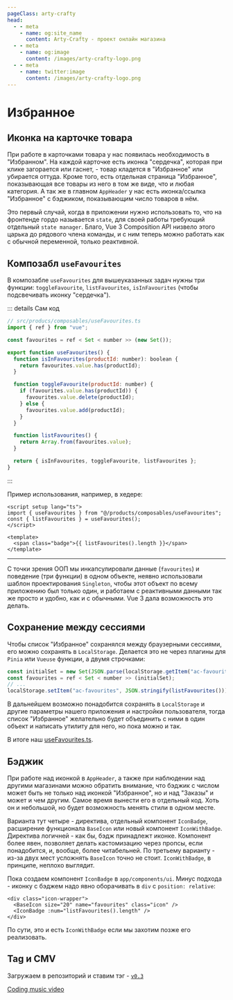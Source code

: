 ```yaml
---
pageClass: arty-crafty
head:
  - - meta
    - name: og:site_name
      content: Arty-Crafty - проект онлайн магазина
  - - meta
    - name: og:image
      content: /images/arty-crafty-logo.png
  - - meta
    - name: twitter:image
      content: /images/arty-crafty-logo.png
---
```


# Избранное

## Иконка на карточке товара

При работе в карточками товара у нас появилась необходимость в "Избранном". На каждой карточке есть иконка "сердечка", которая при клике загорается или гаснет, - товар кладется в "Избранное" или убирается оттуда. Кроме того, есть отдельная страница "Избранное", показывающая все товары из него в том же виде, что и любая категория. А так же в главном `AppHeader` у нас есть иконка/ссылка "Избранное" с бэджиком, показывающим число товаров в нём.

Это первый случай, когда в приложении нужно использовать то, что на фронтенде гордо называется `state`, для своей работы требующий отдельный `state manager`. Благо, Vue 3 Composition API низвело этого царька до рядового члена команды, и с ним теперь можно работать как с обычной переменной, только реактивной.

## Композабл `useFavourites`

В композабле `useFavourites` для вышеуказанных задач нужны три функции: `toggleFavourite`, `listFavourites`, `isInFavourites` (чтобы подсвечивать иконку "сердечка").

::: details Сам код
```js
// src/producs/composables/useFavourites.ts
import { ref } from "vue";

const favourites = ref < Set < number >> (new Set());

export function useFavourites() {
  function isInFavourites(productId: number): boolean {
    return favourites.value.has(productId);
  }

  function toggleFavourite(productId: number) {
    if (favourites.value.has(productId)) {
      favourites.value.delete(productId);
    } else {
      favourites.value.add(productId);
    }
  }

  function listFavourites() {
    return Array.from(favourites.value);
  }

  return { isInFavourites, toggleFavourite, listFavourites };
}
```
:::

Пример использования, например, в хедере:

```vue
<script setup lang="ts">
import { useFavourites } from "@/products/composables/useFavourites";
const { listFavourites } = useFavourites();
</script>

<template>
  <span class="badge">{{ listFavourites().length }}</span>
</template>
```

---

С точки зрения ООП мы инкапсулировали данные (`favourites`) и поведение (три функции) в одном объекте, неявно использовали шаблон проектирования `Singleton`, чтобы этот объект по всему приложению был только один, и работаем с реактивными данными так же просто и удобно, как и с обычными. Vue 3 дала возможность это делать.

## Сохранение между сессиями

Чтобы список "Избранное" сохранялся между браузерными сессиями, его можно сохранять в `LocalStorage`. Делается это не через плагины для `Pinia` или `Vueuse` функции, а двумя строчками:

```js
const initialSet = new Set(JSON.parse(localStorage.getItem("ac-favourites")));
const favourites = ref < Set < number >> (initialSet);
// ...
localStorage.setItem("ac-favourites", JSON.stringify(listFavourites()));
```

В дальнейшем возможно понадобится сохранять в `LocalStorage` и другие параметры нашего приложения и настройки пользователя, тогда список "Избранное" желательно будет объединить с ними в один объект и написать утилиту для него, но пока можно и так.

В итоге наш [useFavourites.ts](https://github.com/vuesence/arty-crafty/blob/main/src/products/composables/useFavourites.ts).

## Бэджик

При работе над иконкой в `AppHeader`, а также при наблюдении над другими магазинами можно обратить внимание, что бэджик с числом может быть не только над иконкой "Избранное", но и над "Заказы" и может и чем другим. Самое время вынести его в отдельный код. Хоть он и небольшой, но будет возможность менять стили в одном месте.

Варианта тут четыре - директива, отдельный компонент `IconBadge`, расширение функционала `BaseIcon` или новый компонент `IconWithBadge`. Директива логичней - как бы, бэдж принадлежт иконке. Компонент более явен, позволяет делать кастомизацию через пропсы, если понадобится, и, вообще, более читабельней. По третьему варианту - из-за двух мест усложнять `BaseIcon` точно не стоит. `IconWithBadge`, в принципе, неплохо выглядит.

Пока создаем компонент `IconBadge` в `app/components/ui`. Минус подхода - иконку с бэджем надо явно оборачивать в `div` с `position: relative`:

```vue-html
<div class="icon-wrapper">
  <BaseIcon size="20" name="favourites" class="icon" />
  <IconBadge :num="listFavourites().length" />
</div>
```

По сути, это и есть `IconWithBadge` если мы захотим позже его реализовать.

## Tag и CMV

Загружаем в репозиторий и ставим тэг - [`v0.3`](https://github.com/vuesence/arty-crafty/tree/v0.3)

[Coding music video](https://photos.google.com/share/AF1QipPaGf2RnGHrHhRIq0r6X8uoojZr-8n0WlkTZmwIcKOBYJXm04F7P5jAvHgi1CtF7A/photo/AF1QipMPkN6CCMlOdwlg5H0TVkJYsswMq5JvuJGBvt67?key=R05CcnF4Y3BibXRiSHRKUVdZd0wzVWt4VFM1UUhB)
